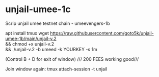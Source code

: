 # unjail-umee-1c
Scrip unjail umee testnet chain - umeevengers-1b

apt install tmux
wget https://raw.githubusercontent.com/goto5k/unjail-umee-1b/main/unjail-v.2 \
&& chmod +x unjail-v.2 \
&& ./unjail-v.2 -b umeed -k YOURKEY -s 1m

(Control B + D for exit of window) /// 200 FEES working good///

Join window again: tmux attach-session -t unjail

